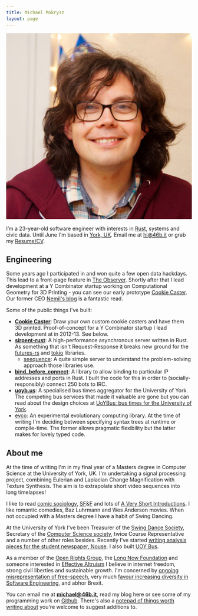 ```yaml
---
title: Michael Mokrysz
layout: page
---
```

<div>
<img class="avatar botspace" src="/assets/avatar.jpg">
<p class="intro topspace">I’m a 23-year-old software engineer with interests in <a href="https://www.rust-lang.org">Rust</a>, systems and civic data. Until June I'm based in <a href="https://46b.it/wiki/york/">York, UK</a>. Email me at <a href="mailto:hi@46b.it">hi@46b.it</a> or grab my <a href="https://r.46b.it/cv.pdf">Resume/CV</a>.</p>
</div>

## Engineering

Some years ago I participated in and won quite a few open data hackdays. This lead to a front-page feature in [The Observer](https://www.theguardian.com/education/2012/mar/31/young-coders-ideas-for-change). Shortly after that I lead development at a Y Combinator startup working on Computational Geometry for 3D Printing - you can see our early prototype [Cookie Caster](http://www.cookiecaster.com). Our former CEO [Nemil's blog](https://www.nemil.com/musings/) is a fantastic read.

Some of the public things I've built:

* **[Cookie Caster](http://www.cookiecaster.com)**: Draw your own custom cookie casters and have them 3D printed. Proof-of-concept for a Y Combinator startup I lead development at in 2012-13. See below.
* **[sirpent-rust](https://github.com/sirpent-team/sirpent-rust)**: A high-performance asynchronous server written in Rust. As something that isn't Request-Response it breaks new ground for the [futures-rs](https://github.com/alexcrichton/futures-rs/) and [tokio](https://tokio.rs) libraries.
    * [seequence](https://github.com/46bit/seequence): A quite simple server to understand the problem-solving approach those libraries use.
* **[bind_before_connect](https://github.com/46bit/bind_before_connect)**: A library to allow binding to particular IP addresses and ports in Rust. I built the code for this in order to (socially-responsibly) connect 250 bots to IRC.
* **[uoyb.us](http://uoyb.us)**: A specialised bus times aggregator for the University of York. The competing bus services that made it valuable are gone but you can read about the design choices at [UoYBus: bus times for the University of York](/2014/uoybus/).
* [evco](https://github.com/46bit/evco): An experimental evolutionary computing library. At the time of writing I'm deciding between specifying syntax trees at runtime or compile-time. The former allows pragmatic flexibility but the latter makes for lovely typed code.


## About me

At the time of writing I'm in my final year of a Masters degree in Computer Science at the University of York, UK. I'm undertaking a signal processing project, combining Eulerian and Laplacian Change Magnification with Texture Synthesis. The aim is to extrapolate short video sequences into long timelapses!

I like to read [comic sociology](https://en.wikipedia.org/wiki/Bobos_in_Paradise), [SF](https://en.wikipedia.org/wiki/A_Fire_Upon_the_Deep)&[F](https://en.wikipedia.org/wiki/Old_Kingdom_(book_series)) and lots of [A Very Short Introductions](https://global.oup.com/academic/content/series/v/very-short-introductions-vsi/). I like romantic comedies, Baz Luhrmann and Wes Anderson movies. When not occupied with a Masters degree I have a habit of Swing Dancing.

At the University of York I've been Treasurer of the [Swing Dance Society](http://www.yorkvision.co.uk/sport/spotlight-swing-dance-society/30/04/2014), Secretary of the [Computer Science society](https://www.hacksoc.org/), twice Course Representative and a number of other roles besides. Recently I've started [writing analysis pieces for the student newspaper, Nouse](http://www.nouse.co.uk/2017/02/18/battle-of-the-colleges-whos-got-the-bnocs/). I also built [UOY Bus](http://uoyb.us).

As a member of the [Open Rights Group](https://www.openrightsgroup.org), the [Long Now Foundation](http://longnow.org) and someone interested in [Effective Altruism](https://www.effectivealtruism.org) I believe in internet freedom, strong civil liberties and sustainable growth. I'm concerned by [ongoing misrepresentation of free-speech](https://www.facebook.com/photo.php?fbid=1257833534308290&set=a.147155018709486.33009.100002449667634), very much [favour increasing diversity in Software Engineering](https://sites.google.com/a/yusu.org/swey/), and abhor Brexit.

You can email me at **[michael@46b.it](mailto:michael@46b.it)**, read my blog here or see some of my programming work on [Github](https://github.com/46bit). There's also a [notepad of things worth writing about](/notepad) you're welcome to suggest additions to.
